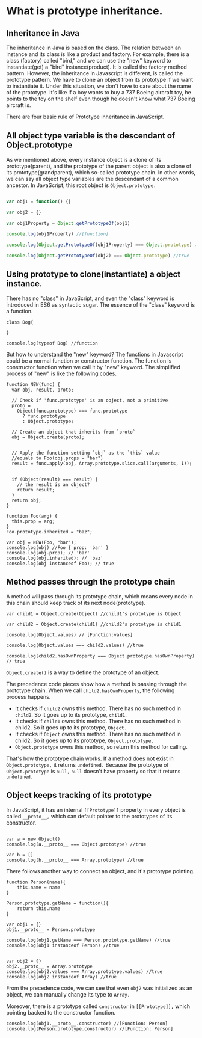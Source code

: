 # What is prototype inheritance.

## Inheritance in Java

The inheritance in Java is based on the class. The relation between an instance and its class is like a product and factory. For example, there is a class (factory) called "bird," and we can use the "new" keyword to instantiate(get) a "bird" instance(product). It is called the factory method pattern. However, the inheritance in Javascript is different, is called the prototype pattern.  We have to clone an object from its prototype if we want to instantiate it. Under this situation, we don't have to care about the name of the prototype.  It's like if a boy wants to buy a 737 Boeing aircraft toy, he points to the toy on the shelf even though he doesn't know what 737 Boeing aircraft is.

There are four basic rule of Prototype inheritance in JavaScript.

## All object type variable is the descendant of Object.prototype

As we mentioned above, every instance object is a clone of its prototype(parent), and the prototype of the parent object is also a clone of its prototype(grandparent), which so-called prototype chain. In other words, we can say all object type variables are the descendant of a common ancestor. In JavaScript, this root object is `Object.prototype.` 


```javascript

var obj1 = function() {}

var obj2 = {}

var obj1Property = Object.getPrototypeOf(obj1) 

console.log(obj1Property) //[function]

console.log(Object.getPrototypeOf(obj1Property) === Object.prototype) //true

console.log(Object.getPrototypeOf(obj2) === Object.prototype) //true


```    



## Using prototype to clone(instantiate) a object instance.


There has no "class" in JavaScript, and even the "class" keyword is introduced in ES6 as syntactic sugar. The essence of the "class" keyword is a function. 

```
class Dog{

}

console.log(typeof Dog) //function

```

But how to understand the "new" keyword? The functions in Javascript could be a normal function or constructor function. The function is constructor function when we call it by "new" keyword. The simplified process of "new" is like the following codes.


```
function NEW(func) {
  var obj, result, proto;

  // Check if 'func.prototype' is an object, not a primitive
  proto =
    Object(func.prototype) === func.prototype
      ? func.prototype
      : Object.prototype;

  // Create an object that inherits from `proto`
  obj = Object.create(proto);

       
  // Apply the function setting `obj` as the `this` value
  //equals to Foo(obj.props = "bar")
  result = func.apply(obj, Array.prototype.slice.call(arguments, 1));  
 

  if (Object(result) === result) {
    // the result is an object?
    return result;
  }
  return obj;
}

function Foo(arg) {
  this.prop = arg;
}
Foo.prototype.inherited = "baz";

var obj = NEW(Foo, "bar"); 
console.log(obj) //Foo { prop: 'bar' }
console.log(obj.prop); // 'bar'
console.log(obj.inherited); // 'baz'
console.log(obj instanceof Foo); // true

```

## Method passes through the prototype chain

A method will pass through its prototype chain, which means every node in this chain should keep track of its next node(prototype). 

```
var child1 = Object.create(Object) //child1's prototype is Object

var child2 = Object.create(child1) //child2's prototype is child1

console.log(Object.values) // [Function:values]

console.log(Object.values === child2.values) //true

console.log(child2.hasOwnProperty === Object.prototype.hasOwnProperty) // true

```
`Object.create()` is a way to define the prototype of an object. 

The precedence code pieces show how a method is passing through the prototype chain. When we call `child2.hasOwnProperty`, the following process happens.

- It checks if `child2` owns this method. There has no such method in `child2`. So it goes up to its prototype, `child1`.
- It checks if `child1` owns this method. There has no such method in child2. So it goes up to its prototype, `Object.`
- It checks if `Object` owns this method. There has no such method in child2. So it goes up to its prototype, `Object.prototype.`
- `Object.prototype` owns this method, so return this method for calling.

That's how the prototype chain works. If a method does not exist in `Object.prototype,` it returns `undefined.`  Because the prototype of `Object.prototype` is `null,` `null` doesn't have property so that it returns `undefined.`

## Object keeps tracking of its prototype




In JavaScript, it has an internal `[[Prototype]]` property in every object is called `__proto__,` which can default pointer to the prototypes of its constructor.  

```

var a = new Object()
console.log(a.__proto__ === Object.prototype) //true

var b = []
console.log(b.__proto__ === Array.prototype) //true
```

There follows another way to connect an object, and it's prototype pointing.

```
function Person(name){
    this.name = name
}

Person.prototype.getName = function(){
    return this.name
}

var obj1 = {}
obj1.__proto__ = Person.prototype

console.log(obj1.getName === Person.prototype.getName) //true
console.log(obj1 instanceof Person) //true


var obj2 = {}
obj2.__proto__ = Array.prototype
console.log(obj2.values === Array.prototype.values) //true 
console.log(obj2 instanceof Array) //true

```
From the precedence code, we can see that even `obj2` was initialized as an object, we can manually change its type to `Array.`


Moreover, there is a prototype called `constructor` in `[[Prototype]],` which pointing backed to the constructor function.


```
console.log(obj1.__proto__.constructor) //[Function: Person]
console.log(Person.prototype.constructor) //[Function: Person]

```





